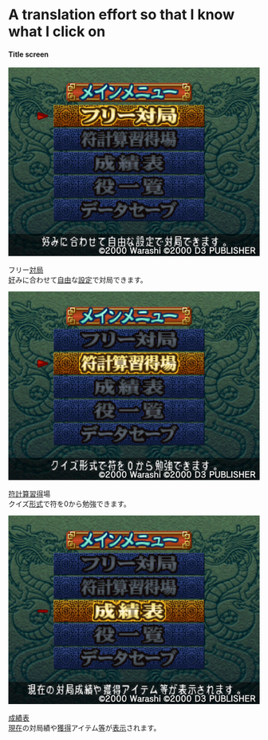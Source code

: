 # A translation effort so that I know what I click on
#### Title screen
![play](mahjong2-translation-effort/title-first.png)

フリー[対局]("たいきょく")  
[好]("このみ")みに合わせて[自由]("じゆう")な[設定]("せってい")で対局できます。

![learn-fu](mahjong2-translation-effort/title-second.png)

[符]("ふ")[計算]("けいさん")[習得]("しゅうとく")場  
クイズ[形式]("けいしき")で符を0から勉強できます。

![wtf](mahjong2-translation-effort/title-third.png)

[成績]("せいせき")[表]("ひょう")  
[現在]("げんざい")の対局績や[獲得]("かくとく")アイテム[等]("など")が[表示]("ひょうじ")されます。

